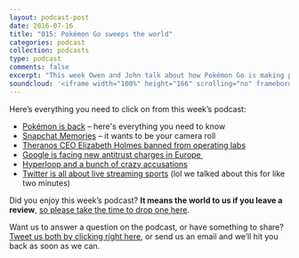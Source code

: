 ```yaml
---
layout: podcast-post
date: 2016-07-16
title: "015: Pokémon Go sweeps the world"
categories: podcast
collection: podcasts
type: podcast
comments: false
excerpt: "This week Owen and John talk about how Pokémon Go is making people crazy, Snapchat's weird new Memories feature, Theranos' big problem, Hyperloop's scandal and a whole lot about AI."
soundcloud: '<iframe width="100%" height="166" scrolling="no" frameborder="no" src="https://w.soundcloud.com/player/?url=https%3A//api.soundcloud.com/tracks/284557570&amp;color=ff5500&amp;auto_play=false&amp;hide_related=false&amp;show_comments=true&amp;show_user=true&amp;show_reposts=false"></iframe>'
---
```

<div class="entry-content">

Here’s everything you need to click on from this week’s podcast:
<ul>
 	<li><a href="http://www.vox.com/2016/7/11/12129162/pokemon-go-android-ios-game">Pokémon is back</a> – here's everything you need to know</li>
 	<li><a href="http://www.theverge.com/2016/7/6/12102294/snapchat-memories-private-snap-archive">Snapchat Memories</a> – it wants to be your camera roll</li>
 	<li><a href="http://www.wsj.com/articles/u-s-regulator-bans-theranos-ceo-elizabeth-holmes-from-operating-labs-for-two-years-1467956064">Theranos CEO Elizabeth Holmes banned from operating labs</a></li>
 	<li><a href="http://www.nytimes.com/2016/07/15/technology/google-european-union-antitrust-charges.html?_r=0">Google is facing new antitrust charges in Europe </a></li>
 	<li><a href="https://www.buzzfeed.com/nitashatiku/here-are-all-the-crazy-allegations-in-the-hyperloop-lawsuit">Hyperloop and a bunch of crazy accusations</a></li>
 	<li><a href="https://techcrunch.com/2016/07/14/twitter-signs-a-live-streaming-deal-to-bring-pac-12-university-sports-to-its-service/">Twitter is all about live streaming sports</a> (lol we talked about this for like two minutes)</li>
</ul>

Did you enjoy this week’s podcast? <strong>It means the world to us if you leave a review</strong>, <a href="https://itunes.apple.com/nz/podcast/charged-tech-podcast/id1090693983">so please take the time to drop one here</a>.

Want us to answer a question on the podcast, or have something to share? <a href="https://twitter.com/home?status=%40jedgar%20%40ow%20I%20have%20something%20to%20say%20about%20%40chargedpodcast!">Tweet us both by clicking right here</a>, or send us an email and we’ll hit you back as soon as we can.

</div>